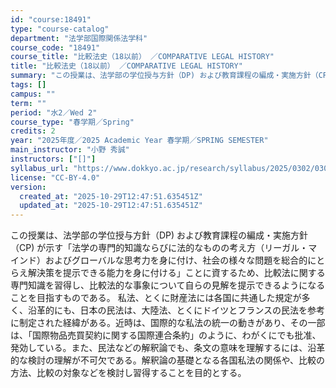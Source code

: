 ```yaml
---
id: "course:18491"
type: "course-catalog"
department: "法学部国際関係法学科"
course_code: "18491"
course_title: "比較法史（18以前） ／COMPARATIVE LEGAL HISTORY"
title: "比較法史（18以前） ／COMPARATIVE LEGAL HISTORY"
summary: "この授業は、法学部の学位授与方針（DP) および教育課程の編成・実施方針（CP) が示す「法学の専門的知識ならびに法的なものの考え方（リーガル・マインド）およびグローバルな思考力を身に付け、社会の様々な問題を総合的にとらえ解決策を提示できる…"
tags: []
campus: ""
term: ""
period: "水2／Wed 2"
course_type: "春学期／Spring"
credits: 2
year: "2025年度／2025 Academic Year 春学期／SPRING SEMESTER"
main_instructor: "小野 秀誠"
instructors: ["[]"]
syllabus_url: "https://www.dokkyo.ac.jp/research/syllabus/2025/0302/0302_18491_ja_JP.html"
license: "CC-BY-4.0"
version:
  created_at: "2025-10-29T12:47:51.635451Z"
  updated_at: "2025-10-29T12:47:51.635451Z"
---
```

この授業は、法学部の学位授与方針（DP) および教育課程の編成・実施方針（CP) が示す「法学の専門的知識ならびに法的なものの考え方（リーガル・マインド）およびグローバルな思考力を身に付け、社会の様々な問題を総合的にとらえ解決策を提示できる能力を身に付ける」ことに資するため、比較法に関する専門知識を習得し、比較法的な事象について自らの見解を提示できるようになることを目指すものである。 私法、とくに財産法には各国に共通した規定が多く、沿革的にも、日本の民法は、大陸法、とくにドイツとフランスの民法を参考に制定された経緯がある。近時は、国際的な私法の統一の動きがあり、その一部は、「国際物品売買契約に関する国際連合条約」のように、わがくにでも批准、発効している。また、民法などの解釈論でも、条文の意味を理解するには、沿革的な検討の理解が不可欠である。解釈論の基礎となる各国私法の関係や、比較の方法、比較の対象などを検討し習得することを目的とする。
